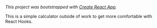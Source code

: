*This project was bootstrapped with [Create React App](https://github.com/facebook/create-react-app).*

This is a simple calculator outside of work to get more comfortable with React Hooks.

